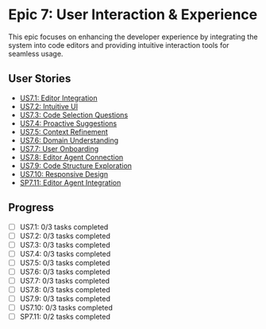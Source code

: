 # Epic 7: User Interaction & Experience

This epic focuses on enhancing the developer experience by integrating the system into code editors and providing intuitive interaction tools for seamless usage.

## User Stories
- [US7.1: Editor Integration](./US7.1-Editor-Integration.md)
- [US7.2: Intuitive UI](./US7.2-Intuitive-UI.md)
- [US7.3: Code Selection Questions](./US7.3-Code-Selection-Questions.md)
- [US7.4: Proactive Suggestions](./US7.4-Proactive-Suggestions.md)
- [US7.5: Context Refinement](./US7.5-Context-Refinement.md)
- [US7.6: Domain Understanding](./US7.6-Domain-Understanding.md)
- [US7.7: User Onboarding](./US7.7-User-Onboarding.md)
- [US7.8: Editor Agent Connection](./US7.8-Editor-Agent-Connection.md)
- [US7.9: Code Structure Exploration](./US7.9-Code-Structure-Exploration.md)
- [US7.10: Responsive Design](./US7.10-Responsive-Design.md)
- [SP7.11: Editor Agent Integration](./SP7.11-Editor-Agent-Integration.md)

## Progress
- [ ] US7.1: 0/3 tasks completed
- [ ] US7.2: 0/3 tasks completed
- [ ] US7.3: 0/3 tasks completed
- [ ] US7.4: 0/3 tasks completed
- [ ] US7.5: 0/3 tasks completed
- [ ] US7.6: 0/3 tasks completed
- [ ] US7.7: 0/3 tasks completed
- [ ] US7.8: 0/3 tasks completed
- [ ] US7.9: 0/3 tasks completed
- [ ] US7.10: 0/3 tasks completed
- [ ] SP7.11: 0/2 tasks completed